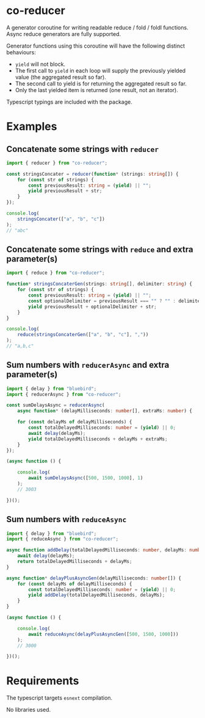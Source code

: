 # co-reducer

A generator coroutine for writing readable reduce / fold / foldl functions. Async reduce generators are fully supported.

Generator functions using this coroutine will have the following distinct behaviours:

- `yield` will not block.
- The first call to `yield` in each loop will supply the previously yielded value (the aggregated result so far).
- The second call to yield is for returning the aggregated result so far.
- Only the last yielded item is returned (one result, not an iterator).

Typescript typings are included with the package.

# Examples

## Concatenate some strings with `reducer`

```typescript
import { reducer } from "co-reducer";

const stringsConcater = reducer(function* (strings: string[]) {
    for (const str of strings) {
        const previousResult: string = (yield) || "";
        yield previousResult + str;
    }
});

console.log(
    stringsConcater(["a", "b", "c"])
);
// "abc"
```

## Concatenate some strings with `reduce` and extra parameter(s)

```typescript
import { reduce } from "co-reducer";

function* stringsConcaterGen(strings: string[], delimiter: string) {
    for (const str of strings) {
        const previousResult: string = (yield) || "";
        const optionalDelimiter = previousResult === "" ? "" : delimiter;
        yield previousResult + optionalDelimiter + str;
    }
}

console.log(
    reduce(stringsConcaterGen(["a", "b", "c"], ","))
);
// "a,b,c"
```

## Sum numbers with `reducerAsync` and extra parameter(s)

```typescript
import { delay } from "bluebird";
import { reducerAsync } from "co-reducer";

const sumDelaysAsync = reducerAsync(
    async function* (delayMilliseconds: number[], extraMs: number) {

    for (const delayMs of delayMilliseconds) {
        const totalDelayedMilliseconds: number = (yield) || 0;
        await delay(delayMs);
        yield totalDelayedMilliseconds + delayMs + extraMs;
    }
});

(async function () {

    console.log(
        await sumDelaysAsync([500, 1500, 1000], 1)
    );
    // 3003

})();
```

## Sum numbers with `reduceAsync`

```typescript
import { delay } from "bluebird";
import { reduceAsync } from "co-reducer";

async function addDelay(totalDelayedMilliseconds: number, delayMs: number): Promise<number> {
    await delay(delayMs);
    return totalDelayedMilliseconds + delayMs;
}

async function* delayPlusAsyncGen(delayMilliseconds: number[]) {
    for (const delayMs of delayMilliseconds) {
        const totalDelayedMilliseconds: number = (yield) || 0;
        yield addDelay(totalDelayedMilliseconds, delayMs);
    }
}

(async function () {

    console.log(
        await reduceAsync(delayPlusAsyncGen([500, 1500, 1000]))
    );
    // 3000

})();
```

# Requirements

The typescript targets `esnext` compilation.

No libraries used.